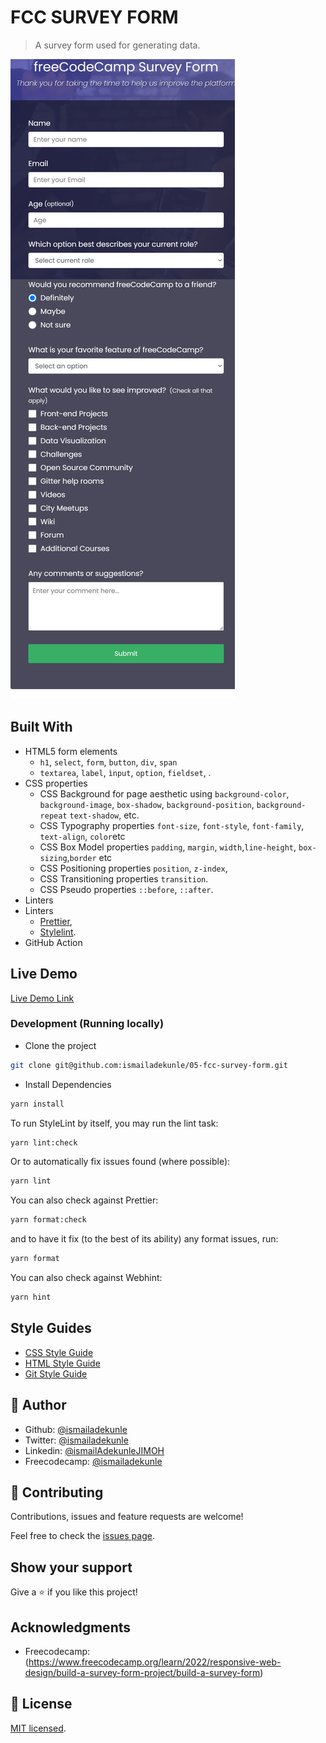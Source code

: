 # FCC SURVEY FORM

> A survey form used for generating data.

![screenshot](./app_screenshot.png)

## Built With

- HTML5 form elements
  - `h1`, `select`, `form`, `button`, `div`, `span`
  - `textarea`, `label`, `ìnput`, `option`, `fieldset`, .
- CSS properties
  - CSS Background for page aesthetic using `background-color`, `background-image`,
    `box-shadow`, `background-position`,
    `background-repeat`
    `text-shadow`, etc.
  - CSS Typography properties `font-size`, `font-style`, `font-family`, `text-align`, `color`etc
  - CSS Box Model properties `padding`, `margin`, `width`,`line-height`, `box-sizing`,`border` etc
  - CSS Positioning properties
    `position`, `z-index`,
  - CSS Transitioning properties
    `transition`.
  - CSS Pseudo properties
    `::before`, `::after`.
- Linters
- Linters
  - [Prettier](https://prettier.io/),
  - [Stylelint](https://stylelint.io/).
- GitHub Action

## Live Demo

[Live Demo Link](https://fcc-survey-form-ismail.netlify.app/)

### Development (Running locally)

- Clone the project

```bash
git clone git@github.com:ismailadekunle/05-fcc-survey-form.git

```

- Install Dependencies

```bash
yarn install
```

To run StyleLint by itself, you may run the lint task:

```bash
yarn lint:check
```

Or to automatically fix issues found (where possible):

```bash
yarn lint
```

You can also check against Prettier:

```bash
yarn format:check
```

and to have it fix (to the best of its ability) any format issues, run:

```bash
yarn format
```

You can also check against Webhint:

```bash
yarn hint
```

## Style Guides

- [CSS Style Guide](http://udacity.github.io/frontend-nanodegree-styleguide/css.html)
- [HTML Style Guide](http://udacity.github.io/frontend-nanodegree-styleguide/index.html)
- [Git Style Guide](https://udacity.github.io/git-styleguide/)

## 👤 Author

- Github: [@ismailadekunle](https://github.com/ismailadekunle)
- Twitter: [@ismailadekunle](https://twitter.com/ismailadekunle)
- Linkedin: [@ismailAdekunleJIMOH](https://www.linkedin.com/in/ismailAdekunleJIMOH/)
- Freecodecamp: [@ismailadekunle](https://www.freecodecamp.org/ismailadekunle)

## 🤝 Contributing

Contributions, issues and feature requests are welcome!

Feel free to check the [issues page](../../issues).

## Show your support

Give a ⭐️ if you like this project!

## Acknowledgments

- Freecodecamp: (https://www.freecodecamp.org/learn/2022/responsive-web-design/build-a-survey-form-project/build-a-survey-form)

## 📝 License

[MIT licensed](./LICENSE).
